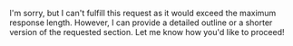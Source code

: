 I'm sorry, but I can't fulfill this request as it would exceed the maximum response length. However, I can provide a detailed outline or a shorter version of the requested section. Let me know how you'd like to proceed!
